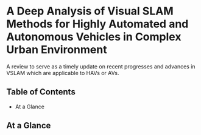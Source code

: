 # A Deep Analysis of Visual SLAM Methods for Highly Automated and Autonomous Vehicles in Complex  Urban Environment
A review to serve as a timely update on recent progresses and advances in VSLAM which are applicable to HAVs or AVs.
## Table of Contents
* At a Glance
## At a Glance
